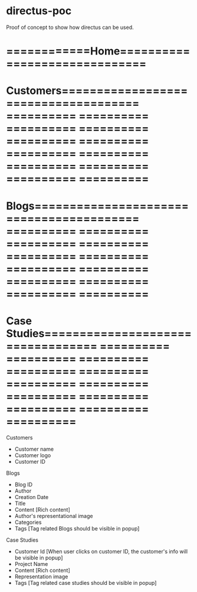 # directus-poc
Proof of concept to show how directus can be used.


============Home==============================
==============================================
Customers=====================================
==========  ==========  ==========  ==========
==========  ==========  ==========  ==========
==========  ==========  ==========  ==========
==============================================
Blogs=========================================
==========  ==========  ==========  ==========
==========  ==========  ==========  ==========
==========  ==========  ==========  ==========
==============================================
Case Studies==================================
==========  ==========  ==========  ==========
==========  ==========  ==========  ==========
==========  ==========  ==========  ==========
==============================================


Customers
- Customer name
- Customer logo
- Customer ID

Blogs
- Blog ID
- Author
- Creation Date
- Title
- Content       [Rich content]
- Author's representational image
- Categories    
- Tags          [Tag related Blogs should be visible in popup]

Case Studies
- Customer Id   [When user clicks on customer ID, the customer's info will be visible in popup]
- Project Name 
- Content       [Rich content]
- Representation image  
- Tags          [Tag related case studies should be visible in popup]
